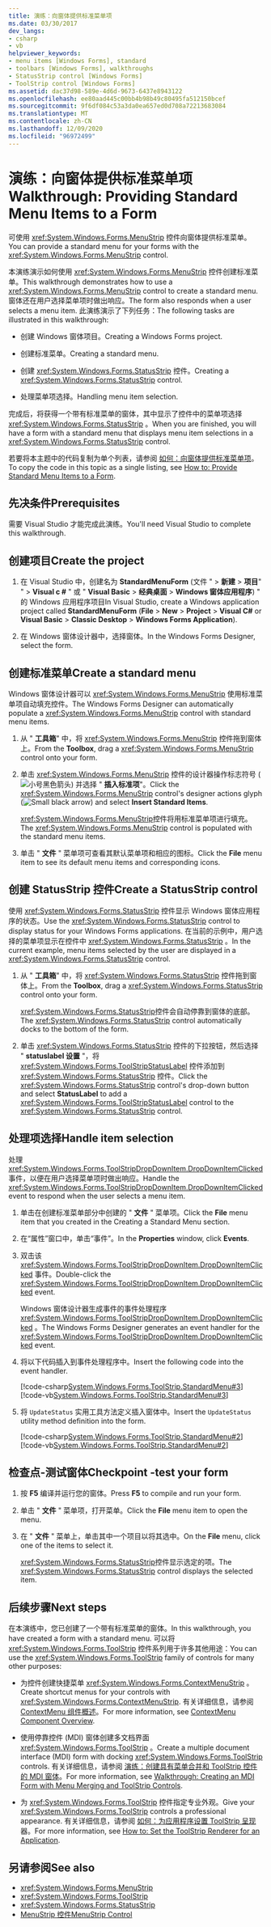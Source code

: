 ```yaml
---
title: 演练：向窗体提供标准菜单项
ms.date: 03/30/2017
dev_langs:
- csharp
- vb
helpviewer_keywords:
- menu items [Windows Forms], standard
- toolbars [Windows Forms], walkthroughs
- StatusStrip control [Windows Forms]
- ToolStrip control [Windows Forms]
ms.assetid: dac37d98-589e-4d6d-9673-6437e8943122
ms.openlocfilehash: ee80aad445c00bb4b98b49c80495fa512150bcef
ms.sourcegitcommit: 9f6df084c53a3da0ea657ed0d708a72213683084
ms.translationtype: MT
ms.contentlocale: zh-CN
ms.lasthandoff: 12/09/2020
ms.locfileid: "96972499"
---
```

# <a name="walkthrough-providing-standard-menu-items-to-a-form"></a><span data-ttu-id="b3acd-102">演练：向窗体提供标准菜单项</span><span class="sxs-lookup"><span data-stu-id="b3acd-102">Walkthrough: Providing Standard Menu Items to a Form</span></span>

<span data-ttu-id="b3acd-103">可使用 <xref:System.Windows.Forms.MenuStrip> 控件向窗体提供标准菜单。</span><span class="sxs-lookup"><span data-stu-id="b3acd-103">You can provide a standard menu for your forms with the <xref:System.Windows.Forms.MenuStrip> control.</span></span>

<span data-ttu-id="b3acd-104">本演练演示如何使用 <xref:System.Windows.Forms.MenuStrip> 控件创建标准菜单。</span><span class="sxs-lookup"><span data-stu-id="b3acd-104">This walkthrough demonstrates how to use a <xref:System.Windows.Forms.MenuStrip> control to create a standard menu.</span></span> <span data-ttu-id="b3acd-105">窗体还在用户选择菜单项时做出响应。</span><span class="sxs-lookup"><span data-stu-id="b3acd-105">The form also responds when a user selects a menu item.</span></span> <span data-ttu-id="b3acd-106">此演练演示了下列任务：</span><span class="sxs-lookup"><span data-stu-id="b3acd-106">The following tasks are illustrated in this walkthrough:</span></span>

- <span data-ttu-id="b3acd-107">创建 Windows 窗体项目。</span><span class="sxs-lookup"><span data-stu-id="b3acd-107">Creating a Windows Forms project.</span></span>

- <span data-ttu-id="b3acd-108">创建标准菜单。</span><span class="sxs-lookup"><span data-stu-id="b3acd-108">Creating a standard menu.</span></span>

- <span data-ttu-id="b3acd-109">创建 <xref:System.Windows.Forms.StatusStrip> 控件。</span><span class="sxs-lookup"><span data-stu-id="b3acd-109">Creating a <xref:System.Windows.Forms.StatusStrip> control.</span></span>

- <span data-ttu-id="b3acd-110">处理菜单项选择。</span><span class="sxs-lookup"><span data-stu-id="b3acd-110">Handling menu item selection.</span></span>

<span data-ttu-id="b3acd-111">完成后，将获得一个带有标准菜单的窗体，其中显示了控件中的菜单项选择 <xref:System.Windows.Forms.StatusStrip> 。</span><span class="sxs-lookup"><span data-stu-id="b3acd-111">When you are finished, you will have a form with a standard menu that displays menu item selections in a <xref:System.Windows.Forms.StatusStrip> control.</span></span>

<span data-ttu-id="b3acd-112">若要将本主题中的代码复制为单个列表，请参阅 [如何：向窗体提供标准菜单项](how-to-provide-standard-menu-items-to-a-form.md)。</span><span class="sxs-lookup"><span data-stu-id="b3acd-112">To copy the code in this topic as a single listing, see [How to: Provide Standard Menu Items to a Form](how-to-provide-standard-menu-items-to-a-form.md).</span></span>

## <a name="prerequisites"></a><span data-ttu-id="b3acd-113">先决条件</span><span class="sxs-lookup"><span data-stu-id="b3acd-113">Prerequisites</span></span>

<span data-ttu-id="b3acd-114">需要 Visual Studio 才能完成此演练。</span><span class="sxs-lookup"><span data-stu-id="b3acd-114">You'll need Visual Studio to complete this walkthrough.</span></span>

## <a name="create-the-project"></a><span data-ttu-id="b3acd-115">创建项目</span><span class="sxs-lookup"><span data-stu-id="b3acd-115">Create the project</span></span>

1. <span data-ttu-id="b3acd-116">在 Visual Studio 中，创建名为 **StandardMenuForm** (文件 "   >  **新建**  >  **项目**" "  >  **Visual c #** " 或 " **Visual Basic**  >  **经典桌面**  >  **Windows 窗体应用程序**) " 的 Windows 应用程序项目</span><span class="sxs-lookup"><span data-stu-id="b3acd-116">In Visual Studio, create a Windows application project called **StandardMenuForm** (**File** > **New** > **Project** > **Visual C#** or **Visual Basic** > **Classic Desktop** > **Windows Forms Application**).</span></span>

2. <span data-ttu-id="b3acd-117">在 Windows 窗体设计器中，选择窗体。</span><span class="sxs-lookup"><span data-stu-id="b3acd-117">In the Windows Forms Designer, select the form.</span></span>

## <a name="create-a-standard-menu"></a><span data-ttu-id="b3acd-118">创建标准菜单</span><span class="sxs-lookup"><span data-stu-id="b3acd-118">Create a standard menu</span></span>

<span data-ttu-id="b3acd-119">Windows 窗体设计器可以 <xref:System.Windows.Forms.MenuStrip> 使用标准菜单项自动填充控件。</span><span class="sxs-lookup"><span data-stu-id="b3acd-119">The Windows Forms Designer can automatically populate a <xref:System.Windows.Forms.MenuStrip> control with standard menu items.</span></span>

1. <span data-ttu-id="b3acd-120">从 " **工具箱**" 中，将 <xref:System.Windows.Forms.MenuStrip> 控件拖到窗体上。</span><span class="sxs-lookup"><span data-stu-id="b3acd-120">From the **Toolbox**, drag a <xref:System.Windows.Forms.MenuStrip> control onto your form.</span></span>

2. <span data-ttu-id="b3acd-121">单击 <xref:System.Windows.Forms.MenuStrip> 控件的设计器操作标志符号 (![ 小号黑色箭头 ](./media/designer-actions-glyph.gif)) 并选择 " **插入标准项**"。</span><span class="sxs-lookup"><span data-stu-id="b3acd-121">Click the <xref:System.Windows.Forms.MenuStrip> control's designer actions glyph (![Small black arrow](./media/designer-actions-glyph.gif)) and select **Insert Standard Items**.</span></span>

     <span data-ttu-id="b3acd-122"><xref:System.Windows.Forms.MenuStrip>控件将用标准菜单项进行填充。</span><span class="sxs-lookup"><span data-stu-id="b3acd-122">The <xref:System.Windows.Forms.MenuStrip> control is populated with the standard menu items.</span></span>

3. <span data-ttu-id="b3acd-123">单击 " **文件** " 菜单项可查看其默认菜单项和相应的图标。</span><span class="sxs-lookup"><span data-stu-id="b3acd-123">Click the **File** menu item to see its default menu items and corresponding icons.</span></span>

## <a name="create-a-statusstrip-control"></a><span data-ttu-id="b3acd-124">创建 StatusStrip 控件</span><span class="sxs-lookup"><span data-stu-id="b3acd-124">Create a StatusStrip control</span></span>

<span data-ttu-id="b3acd-125">使用 <xref:System.Windows.Forms.StatusStrip> 控件显示 Windows 窗体应用程序的状态。</span><span class="sxs-lookup"><span data-stu-id="b3acd-125">Use the <xref:System.Windows.Forms.StatusStrip> control to display status for your Windows Forms applications.</span></span> <span data-ttu-id="b3acd-126">在当前的示例中，用户选择的菜单项显示在控件中 <xref:System.Windows.Forms.StatusStrip> 。</span><span class="sxs-lookup"><span data-stu-id="b3acd-126">In the current example, menu items selected by the user are displayed in a <xref:System.Windows.Forms.StatusStrip> control.</span></span>

1. <span data-ttu-id="b3acd-127">从 " **工具箱**" 中，将 <xref:System.Windows.Forms.StatusStrip> 控件拖到窗体上。</span><span class="sxs-lookup"><span data-stu-id="b3acd-127">From the **Toolbox**, drag a <xref:System.Windows.Forms.StatusStrip> control onto your form.</span></span>

     <span data-ttu-id="b3acd-128"><xref:System.Windows.Forms.StatusStrip>控件会自动停靠到窗体的底部。</span><span class="sxs-lookup"><span data-stu-id="b3acd-128">The <xref:System.Windows.Forms.StatusStrip> control automatically docks to the bottom of the form.</span></span>

2. <span data-ttu-id="b3acd-129">单击 <xref:System.Windows.Forms.StatusStrip> 控件的下拉按钮，然后选择 " **statuslabel 设置** "，将 <xref:System.Windows.Forms.ToolStripStatusLabel> 控件添加到 <xref:System.Windows.Forms.StatusStrip> 控件。</span><span class="sxs-lookup"><span data-stu-id="b3acd-129">Click the <xref:System.Windows.Forms.StatusStrip> control's drop-down button and select **StatusLabel** to add a <xref:System.Windows.Forms.ToolStripStatusLabel> control to the <xref:System.Windows.Forms.StatusStrip> control.</span></span>

## <a name="handle-item-selection"></a><span data-ttu-id="b3acd-130">处理项选择</span><span class="sxs-lookup"><span data-stu-id="b3acd-130">Handle item selection</span></span>

<span data-ttu-id="b3acd-131">处理 <xref:System.Windows.Forms.ToolStripDropDownItem.DropDownItemClicked> 事件，以便在用户选择菜单项时做出响应。</span><span class="sxs-lookup"><span data-stu-id="b3acd-131">Handle the <xref:System.Windows.Forms.ToolStripDropDownItem.DropDownItemClicked> event to respond when the user selects a menu item.</span></span>

1. <span data-ttu-id="b3acd-132">单击在创建标准菜单部分中创建的 " **文件** " 菜单项。</span><span class="sxs-lookup"><span data-stu-id="b3acd-132">Click the **File** menu item that you created in the Creating a Standard Menu section.</span></span>

2. <span data-ttu-id="b3acd-133">在“属性”窗口中，单击“事件”。</span><span class="sxs-lookup"><span data-stu-id="b3acd-133">In the **Properties** window, click **Events**.</span></span>

3. <span data-ttu-id="b3acd-134">双击该 <xref:System.Windows.Forms.ToolStripDropDownItem.DropDownItemClicked> 事件。</span><span class="sxs-lookup"><span data-stu-id="b3acd-134">Double-click the <xref:System.Windows.Forms.ToolStripDropDownItem.DropDownItemClicked> event.</span></span>

     <span data-ttu-id="b3acd-135">Windows 窗体设计器生成事件的事件处理程序 <xref:System.Windows.Forms.ToolStripDropDownItem.DropDownItemClicked> 。</span><span class="sxs-lookup"><span data-stu-id="b3acd-135">The Windows Forms Designer generates an event handler for the <xref:System.Windows.Forms.ToolStripDropDownItem.DropDownItemClicked> event.</span></span>

4. <span data-ttu-id="b3acd-136">将以下代码插入到事件处理程序中。</span><span class="sxs-lookup"><span data-stu-id="b3acd-136">Insert the following code into the event handler.</span></span>

     [!code-csharp[System.Windows.Forms.ToolStrip.StandardMenu#3](~/samples/snippets/csharp/VS_Snippets_Winforms/System.Windows.Forms.ToolStrip.StandardMenu/CS/Form1.cs#3)]
     [!code-vb[System.Windows.Forms.ToolStrip.StandardMenu#3](~/samples/snippets/visualbasic/VS_Snippets_Winforms/System.Windows.Forms.ToolStrip.StandardMenu/VB/Form1.vb#3)]

5. <span data-ttu-id="b3acd-137">将 `UpdateStatus` 实用工具方法定义插入窗体中。</span><span class="sxs-lookup"><span data-stu-id="b3acd-137">Insert the `UpdateStatus` utility method definition into the form.</span></span>

     [!code-csharp[System.Windows.Forms.ToolStrip.StandardMenu#2](~/samples/snippets/csharp/VS_Snippets_Winforms/System.Windows.Forms.ToolStrip.StandardMenu/CS/Form1.cs#2)]
     [!code-vb[System.Windows.Forms.ToolStrip.StandardMenu#2](~/samples/snippets/visualbasic/VS_Snippets_Winforms/System.Windows.Forms.ToolStrip.StandardMenu/VB/Form1.vb#2)]

## <a name="checkpoint--test-your-form"></a><span data-ttu-id="b3acd-138">检查点-测试窗体</span><span class="sxs-lookup"><span data-stu-id="b3acd-138">Checkpoint -test your form</span></span>

1. <span data-ttu-id="b3acd-139">按 **F5** 编译并运行您的窗体。</span><span class="sxs-lookup"><span data-stu-id="b3acd-139">Press **F5** to compile and run your form.</span></span>

2. <span data-ttu-id="b3acd-140">单击 " **文件** " 菜单项，打开菜单。</span><span class="sxs-lookup"><span data-stu-id="b3acd-140">Click the **File** menu item to open the menu.</span></span>

3. <span data-ttu-id="b3acd-141">在 " **文件** " 菜单上，单击其中一个项目以将其选中。</span><span class="sxs-lookup"><span data-stu-id="b3acd-141">On the **File** menu, click one of the items to select it.</span></span>

     <span data-ttu-id="b3acd-142"><xref:System.Windows.Forms.StatusStrip>控件显示选定的项。</span><span class="sxs-lookup"><span data-stu-id="b3acd-142">The <xref:System.Windows.Forms.StatusStrip> control displays the selected item.</span></span>

## <a name="next-steps"></a><span data-ttu-id="b3acd-143">后续步骤</span><span class="sxs-lookup"><span data-stu-id="b3acd-143">Next steps</span></span>

<span data-ttu-id="b3acd-144">在本演练中，您已创建了一个带有标准菜单的窗体。</span><span class="sxs-lookup"><span data-stu-id="b3acd-144">In this walkthrough, you have created a form with a standard menu.</span></span> <span data-ttu-id="b3acd-145">可以将 <xref:System.Windows.Forms.ToolStrip> 控件系列用于许多其他用途：</span><span class="sxs-lookup"><span data-stu-id="b3acd-145">You can use the <xref:System.Windows.Forms.ToolStrip> family of controls for many other purposes:</span></span>

- <span data-ttu-id="b3acd-146">为控件创建快捷菜单 <xref:System.Windows.Forms.ContextMenuStrip> 。</span><span class="sxs-lookup"><span data-stu-id="b3acd-146">Create shortcut menus for your controls with <xref:System.Windows.Forms.ContextMenuStrip>.</span></span> <span data-ttu-id="b3acd-147">有关详细信息，请参阅 [ContextMenu 组件概述](contextmenu-component-overview-windows-forms.md)。</span><span class="sxs-lookup"><span data-stu-id="b3acd-147">For more information, see [ContextMenu Component Overview](contextmenu-component-overview-windows-forms.md).</span></span>

- <span data-ttu-id="b3acd-148">使用停靠控件 (MDI) 窗体创建多文档界面 <xref:System.Windows.Forms.ToolStrip> 。</span><span class="sxs-lookup"><span data-stu-id="b3acd-148">Create a multiple document interface (MDI) form with docking <xref:System.Windows.Forms.ToolStrip> controls.</span></span> <span data-ttu-id="b3acd-149">有关详细信息，请参阅 [演练：创建具有菜单合并和 ToolStrip 控件的 MDI 窗体](walkthrough-creating-an-mdi-form-with-menu-merging-and-toolstrip-controls.md)。</span><span class="sxs-lookup"><span data-stu-id="b3acd-149">For more information, see [Walkthrough: Creating an MDI Form with Menu Merging and ToolStrip Controls](walkthrough-creating-an-mdi-form-with-menu-merging-and-toolstrip-controls.md).</span></span>

- <span data-ttu-id="b3acd-150">为 <xref:System.Windows.Forms.ToolStrip> 控件指定专业外观。</span><span class="sxs-lookup"><span data-stu-id="b3acd-150">Give your <xref:System.Windows.Forms.ToolStrip> controls a professional appearance.</span></span> <span data-ttu-id="b3acd-151">有关详细信息，请参阅 [如何：为应用程序设置 ToolStrip 呈现](how-to-set-the-toolstrip-renderer-for-an-application.md)器。</span><span class="sxs-lookup"><span data-stu-id="b3acd-151">For more information, see [How to: Set the ToolStrip Renderer for an Application](how-to-set-the-toolstrip-renderer-for-an-application.md).</span></span>

## <a name="see-also"></a><span data-ttu-id="b3acd-152">另请参阅</span><span class="sxs-lookup"><span data-stu-id="b3acd-152">See also</span></span>

- <xref:System.Windows.Forms.MenuStrip>
- <xref:System.Windows.Forms.ToolStrip>
- <xref:System.Windows.Forms.StatusStrip>
- [<span data-ttu-id="b3acd-153">MenuStrip 控件</span><span class="sxs-lookup"><span data-stu-id="b3acd-153">MenuStrip Control</span></span>](menustrip-control-windows-forms.md)

